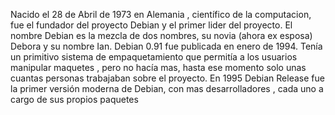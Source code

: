 Nacido el 28 de Abril de 1973 en Alemania , científico de la computacion, fue el fundador del proyecto Debian y el primer 
lider del proyecto. El nombre Debian es la mezcla de dos nombres, su novia (ahora ex esposa) Debora y su nombre Ian.
Debian 0.91 fue publicada en enero de 1994. Tenía un primitivo sistema de empaquetamiento que permitía a los usuarios 
manipular maquetes , pero no hacía mas, hasta ese momento solo unas cuantas personas trabajaban sobre el proyecto.
En 1995 Debian Release fue la primer versión moderna de Debian, con mas desarrolladores , cada uno a cargo de sus propios
paquetes
